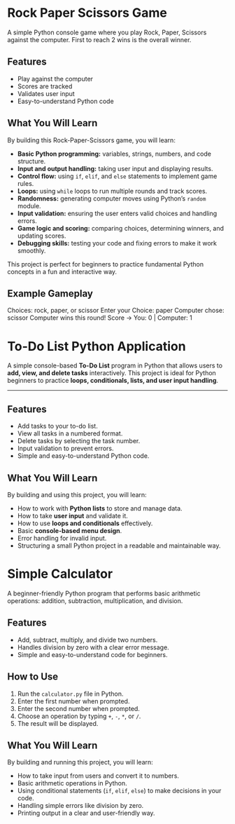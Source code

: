 # Rock Paper Scissors Game

A simple Python console game where you play Rock, Paper, Scissors against the computer. First to reach 2 wins is the overall winner.

## Features

- Play against the computer
- Scores are tracked
- Validates user input
- Easy-to-understand Python code

## What You Will Learn

By building this Rock-Paper-Scissors game, you will learn:

- **Basic Python programming:** variables, strings, numbers, and code structure.
- **Input and output handling:** taking user input and displaying results.
- **Control flow:** using `if`, `elif`, and `else` statements to implement game rules.
- **Loops:** using `while` loops to run multiple rounds and track scores.
- **Randomness:** generating computer moves using Python’s `random` module.
- **Input validation:** ensuring the user enters valid choices and handling errors.
- **Game logic and scoring:** comparing choices, determining winners, and updating scores.
- **Debugging skills:** testing your code and fixing errors to make it work smoothly.

This project is perfect for beginners to practice fundamental Python concepts in a fun and interactive way.

## Example Gameplay

Choices: rock, paper, or scissor
Enter your Choice: paper
Computer chose: scissor
Computer wins this round!
Score → You: 0 | Computer: 1

# To-Do List Python Application

A simple console-based **To-Do List** program in Python that allows users to **add, view, and delete tasks** interactively. This project is ideal for Python beginners to practice **loops, conditionals, lists, and user input handling**.

---

## Features

- Add tasks to your to-do list.
- View all tasks in a numbered format.
- Delete tasks by selecting the task number.
- Input validation to prevent errors.
- Simple and easy-to-understand Python code.

## What You Will Learn

By building and using this project, you will learn:

- How to work with **Python lists** to store and manage data.
- How to take **user input** and validate it.
- How to use **loops and conditionals** effectively.
- Basic **console-based menu design**.
- Error handling for invalid input.
- Structuring a small Python project in a readable and maintainable way.

# Simple Calculator

A beginner-friendly Python program that performs basic arithmetic operations: addition, subtraction, multiplication, and division.

## Features

- Add, subtract, multiply, and divide two numbers.
- Handles division by zero with a clear error message.
- Simple and easy-to-understand code for beginners.

## How to Use

1. Run the `calculator.py` file in Python.
2. Enter the first number when prompted.
3. Enter the second number when prompted.
4. Choose an operation by typing `+`, `-`, `*`, or `/`.
5. The result will be displayed.

## What You Will Learn

By building and running this project, you will learn:

- How to take input from users and convert it to numbers.
- Basic arithmetic operations in Python.
- Using conditional statements (`if`, `elif`, `else`) to make decisions in your code.
- Handling simple errors like division by zero.
- Printing output in a clear and user-friendly way.
